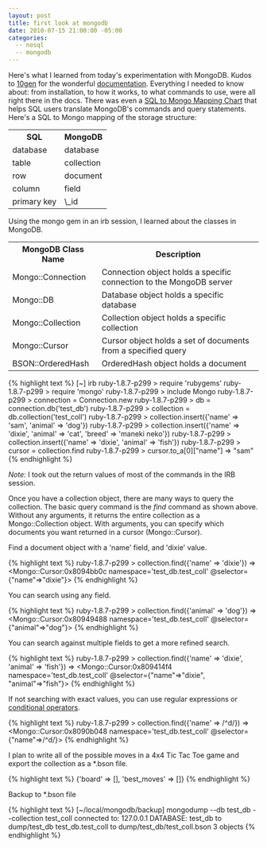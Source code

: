 ```yaml
---
layout: post
title: first look at mongodb
date: 2010-07-15 21:00:00 -05:00
categories:
  -- nosql
  -- mongodb
---
```


Here's what I learned from today's experimentation with MongoDB.  Kudos to [10gen](http://10gen.com/) for the wonderful [documentation](http://www.mongodb.org/display/DOCS/Ruby+Language+Center).  Everything I needed to know about: from installation, to how it works, to what commands to use, were all right there in the docs.  There was even a [SQL to Mongo Mapping Chart](http://www.mongodb.org/display/DOCS/SQL+to+Mongo+Mapping+Chart) that helps SQL users translate MongoDB's commands and query statements.  Here's a SQL to Mongo mapping of the storage structure:

<table>
<tr><th>SQL</th><th>MongoDB</th></tr>
<tr><td>database</td><td>database</td></tr>
<tr class='even'><td>table</td><td>collection</td></tr>
<tr><td>row</td><td>document</td></tr>
<tr class='even'><td>column</td><td>field</td></tr>
<tr><td>primary key</td><td>\_id</td></tr>
</table>

Using the mongo gem in an irb session, I learned about the classes in MongoDB.

<table>
<tr><th>MongoDB Class Name</th><th>Description</th></tr>
<tr><td>Mongo::Connection</td><td>Connection object holds a specific connection to the MongoDB server</td></tr>
<tr class='even'><td>Mongo::DB</td><td>Database object holds a specific database</td></tr>
<tr><td>Mongo::Collection</td><td>Collection object holds a specific collection</td></tr>
<tr class='even'><td>Mongo::Cursor</td><td>Cursor object holds a set of documents from a specified query</td></tr>
<tr><td>BSON::OrderedHash</td><td>OrderedHash object holds a document</td></tr>
</table>

{% highlight text %}
[~] irb
ruby-1.8.7-p299 > require 'rubygems'
ruby-1.8.7-p299 > require 'mongo'
ruby-1.8.7-p299 > include Mongo
ruby-1.8.7-p299 > connection = Connection.new
ruby-1.8.7-p299 > db = connection.db('test_db')
ruby-1.8.7-p299 > collection = db.collection('test_coll')
ruby-1.8.7-p299 > collection.insert({'name' => 'sam', 'animal' => 'dog'})
ruby-1.8.7-p299 > collection.insert({'name' => 'dixie', 'animal' => 'cat', 'breed' => 'maneki neko'})
ruby-1.8.7-p299 > collection.insert({'name' => 'dixie', 'animal' => 'fish'})
ruby-1.8.7-p299 > cursor = collection.find
ruby-1.8.7-p299 > cursor.to_a[0]["name"]
 => "sam" 
{% endhighlight %}

*Note:* I took out the return values of most of the commands in the IRB session.

Once you have a collection object, there are many ways to query the collection.  The basic query command is the *find* command as shown above.  Without any arguments, it returns the entire collection as a Mongo::Collection object.  With arguments, you can specify which documents you want returned in a cursor (Mongo::Cursor).

Find a document object with a 'name' field, and 'dixie' value.

{% highlight text %}
ruby-1.8.7-p299 > collection.find({'name' => 'dixie'})
 => <Mongo::Cursor:0x8094bb0c namespace='test_db.test_coll' @selector={"name"=>"dixie"}> 
{% endhighlight %}

You can search using any field.

{% highlight text %}
ruby-1.8.7-p299 > collection.find({'animal' => 'dog'})
 => <Mongo::Cursor:0x80949488 namespace='test_db.test_coll' @selector={"animal"=>"dog"}> 
{% endhighlight %}

You can search against multiple fields to get a more refined search.

{% highlight text %}
ruby-1.8.7-p299 > collection.find({'name' => 'dixie', 'animal' => 'fish'})
 => <Mongo::Cursor:0x809414f4 namespace='test_db.test_coll' @selector={"name"=>"dixie", "animal"=>"fish"}> 
{% endhighlight %}

If not searching with exact values, you can use regular expressions or [conditional operators](http://www.mongodb.org/display/DOCS/Advanced+Queries).

{% highlight text %}
ruby-1.8.7-p299 > collection.find({'name' => /^d/})
 => <Mongo::Cursor:0x8090b048 namespace='test_db.test_coll' @selector={"name"=>/^d/}> 
{% endhighlight %}

I plan to write all of the possible moves in a 4x4 Tic Tac Toe game and export the collection as a \*.bson file.

{% highlight text %}
{'board' => [], 'best_moves' => []}
{% endhighlight %}

Backup to \*.bson file

{% highlight text %}
[~/local/mongodb/backup] mongodump --db test_db --collection test_coll
connected to: 127.0.0.1
DATABASE: test_db	 to 	dump/test_db
	test_db.test_coll to dump/test_db/test_coll.bson
		 3 objects
{% endhighlight %}

